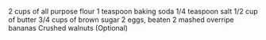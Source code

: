 2 cups of all purpose flour
1 teaspoon baking soda
1/4 teaspoon salt
1/2 cup of butter
3/4 cups of brown sugar
2 eggs, beaten
2 mashed overripe bananas
Crushed walnuts (Optional) 